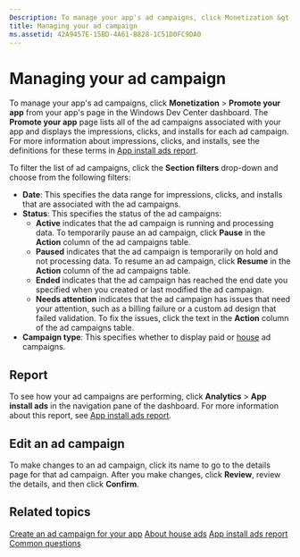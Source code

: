 ```yaml
---
Description: To manage your app's ad campaigns, click Monetization &gt; Promote your app from your app's page in the Windows Dev Center dashboard.
title: Managing your ad campaign
ms.assetid: 42A9457E-15BD-4A61-B828-1C51D0FC9DA0
---
```


# Managing your ad campaign


To manage your app's ad campaigns, click **Monetization** &gt; **Promote your app** from your app's page in the Windows Dev Center dashboard. The **Promote your app** page lists all of the ad campaigns associated with your app and displays the impressions, clicks, and installs for each ad campaign. For more information about impressions, clicks, and installs, see the definitions for these terms in [App install ads report](app-install-ads-reports.md).

To filter the list of ad campaigns, click the **Section filters** drop-down and choose from the following filters:

-   **Date**: This specifies the data range for impressions, clicks, and installs that are associated with the ad campaigns.
-   **Status**: This specifies the status of the ad campaigns:
    -   **Active** indicates that the ad campaign is running and processing data. To temporarily pause an ad campaign, click **Pause** in the **Action** column of the ad campaigns table.
    -   **Paused** indicates that the ad campaign is temporarily on hold and not processing data. To resume an ad campaign, click **Resume** in the **Action** column of the ad campaigns table.
    -   **Ended** indicates that the ad campaign has reached the end date you specified when you created or last modified the ad campaign.
    -   **Needs attention** indicates that the ad campaign has issues that need your attention, such as a billing failure or a custom ad design that failed validation. To fix the issues, click the text in the **Action** column of the ad campaigns table.
-   **Campaign type**: This specifies whether to display paid or [house](about-house-ads.md) ad campaigns.

## Report


To see how your ad campaigns are performing, click **Analytics** &gt; **App install ads** in the navigation pane of the dashboard. For more information about this report, see [App install ads report](app-install-ads-reports.md).

## Edit an ad campaign


To make changes to an ad campaign, click its name to go to the details page for that ad campaign. After you make changes, click **Review**, review the details, and then click **Confirm**.

## Related topics


[Create an ad campaign for your app](create-an-ad-campaign-for-your-app.md)
[About house ads](about-house-ads.md)
[App install ads report](app-install-ads-reports.md)
[Common questions](common-questions.md)
 

 






<!--HONumber=Mar16_HO2-->


